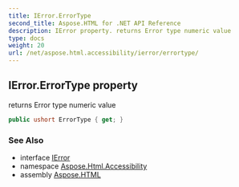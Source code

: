 ```yaml
---
title: IError.ErrorType
second_title: Aspose.HTML for .NET API Reference
description: IError property. returns Error type numeric value
type: docs
weight: 20
url: /net/aspose.html.accessibility/ierror/errortype/
---
```

## IError.ErrorType property

returns Error type numeric value

```csharp
public ushort ErrorType { get; }
```

### See Also

* interface [IError](../)
* namespace [Aspose.Html.Accessibility](../../../aspose.html.accessibility/)
* assembly [Aspose.HTML](../../../)

